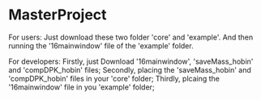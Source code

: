 # MasterProject
For users:
Just download these two folder 'core' and 'example'. And then running the '16mainwindow' file of the 'example' folder.

For developers:
Firstly, just Download '16mainwindow', 'saveMass_hobin' and 'compDPK_hobin' files;
Secondly, placing the 'saveMass_hobin' and 'compDPK_hobin' files in your 'core' folder;
Thirdly, plcaing the '16mainwindow' file in you 'example' folder;
